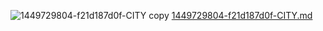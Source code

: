 ![1449729804-f21d187d0f-CITY copy](https://github.com/user-attachments/assets/b9817d38-b07a-4c83-ba36-1ab17a359c0b)
[1449729804-f21d187d0f-CITY.md](https://github.com/user-attachments/files/20676652/1449729804-f21d187d0f-CITY.md)
